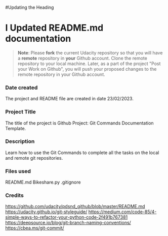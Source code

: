 #Updating the Heading
# I Updated README.md documentation
>**Note**: Please **fork** the current Udacity repository so that you will have a **remote** repository in **your** Github account. Clone the remote repository to your local machine. Later, as a part of the project "Post your Work on Github", you will push your proposed changes to the remote repository in your Github account.

### Date created
The project and README file are created in date 23/02/2023.
### Project Title
The title of the project is Github Project: Git Commands Documentation Template.
### Description
Learn how to use the Git Commands to complete all the tasks on the local and remote git repositories.
### Files used
README.md
Bikeshare.py
.gitignore
### Credits
https://github.com/udacity/pdsnd_github/blob/master/README.md
https://udacity.github.io/git-styleguide/
https://medium.com/code-85/4-simple-ways-to-refactor-your-python-code-2f491b767381
https://deepsource.io/blog/git-branch-naming-conventions/
https://cbea.ms/git-commit/
